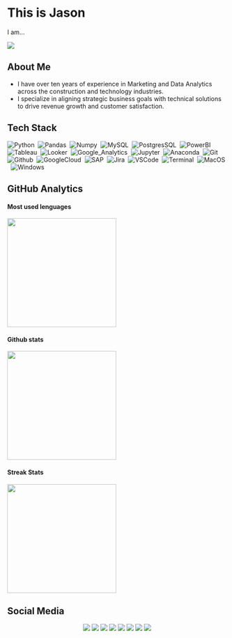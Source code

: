 # This is Jason
<p>I am...</p>
<a href="[https://github.com/DenverCoder1/readme-typing-svg](https://github.com/jasonssdev)"> <img src="https://readme-typing-svg.demolab.com?font=Fira+Code&pause=1000&color=9966FF&width=435&lines=Data+Analyst;Business+Intelligence;Python+Developer"/></a>

## About Me
* I have over ten years of experience in Marketing and Data Analytics across the construction and technology industries.
* I specialize in aligning strategic business goals with technical solutions to drive revenue growth and customer satisfaction.

## Tech Stack 

![Python](https://img.shields.io/badge/-Python-9966ff?logo=python&logoColor=f1f1f1)&nbsp;
![Pandas](https://img.shields.io/badge/-Pandas-9966ff?logo=pandas&logoColor=f1f1f1)&nbsp;
![Numpy](https://img.shields.io/badge/-Numpy-9966ff?logo=numpy&logoColor=f1f1f1)&nbsp;
![MySQL](https://img.shields.io/badge/-MySQL-9966ff?logo=mysql&logoColor=f1f1f1)&nbsp;
![PostgresSQL](https://img.shields.io/badge/-PostgresSQL-9966ff?logo=postgresql&logoColor=f1f1f1)&nbsp;
![PowerBI](https://img.shields.io/badge/-PowerBI-9966ff?logo=googleanalytics&logoColor=f1f1f1)&nbsp;
![Tableau](https://img.shields.io/badge/-Tableau-9966ff?logo=tableau&logoColor=f1f1f1)&nbsp;
![Looker](https://img.shields.io/badge/-Looker-9966ff?logo=looker&logoColor=f1f1f1)&nbsp;
![Google_Analytics](https://img.shields.io/badge/-Google_Analytics-9966ff?logo=googleanalytics&logoColor=f1f1f1)&nbsp;
![Jupyter](https://img.shields.io/badge/-Jupyter-9966ff?logo=jupyter&logoColor=f1f1f1)&nbsp;
![Anaconda](https://img.shields.io/badge/-Anaconda-9966ff?logo=anaconda&logoColor=f1f1f1)&nbsp;
![Git](https://img.shields.io/badge/-Git-9966ff?logo=git&logoColor=f1f1f1)&nbsp;
![Github](https://img.shields.io/badge/-Github-9966ff?logo=github&logoColor=f1f1f1)&nbsp;
![GoogleCloud](https://img.shields.io/badge/-Google_Cloud-9966ff?logo=googlecloud&logoColor=f1f1f1)&nbsp;
![SAP](https://img.shields.io/badge/-SAP-9966ff?logo=sap&logoColor=f1f1f1)&nbsp;
![Jira](https://badgen.net/badge/icon/Jira?icon=jira&label=&color=9966ff&labelColor=9966ff&scale=1)&nbsp;
![VSCode](https://badgen.net/badge/icon/VSCode?icon=visualstudio&label=&color=9966ff&labelColor=9966ff&scale=1)&nbsp;
![Terminal](https://badgen.net/badge/icon/Terminal?icon=terminal&label=&color=9966ff&labelColor=9966ff&scale=1)&nbsp;
![MacOS](https://img.shields.io/badge/-MacOS-9966ff?logo=apple&logoColor=f1f1f1)&nbsp;
![Windows](https://badgen.net/badge/icon/Windows?icon=windows&label=&color=9966ff&labelColor=9966ff&scale=1)&nbsp;

## GitHub Analytics

#### Most used lenguages
<a href="https://github.com/jasonssdev">
  <img height=250 align="center" src="https://github-readme-stats.vercel.app/api/top-langs/?username=jasonssdev&theme=dark&hide_border=true&bg_color=0D1117&title_color=9966ff&size_weight=0&count_weight=1&card_width=400&hide_title=true" />
</a>

#### Github stats
<a href="https://github.com/jasonssdev">
  <img height=250 align="center" src="https://github-readme-stats.vercel.app/api?username=jasonssdev&theme=dark&show_icons=true&hide_border=true&icon_color=9966ff&bg_color=0D1117&title_color=9966ff&hide_title=true&card_width=100"/>
</a>

#### Streak Stats
<a href="https://github.com/jasonssdev">
  <img height=250 align="center" src="https://streak-stats.demolab.com/?user=jasonssdev&theme=dark&hide_border=true&date_format=M%20j%5B%2C%20Y%5D&mode=weekly&card_width=400&card_height=200&hide_border=true&icon_color=9966ff&background=0D1117&stroke=9966ff&ring=9966ff&currStreakLabel=9966ff&fire=9966ff"/>
</a>

## Social Media 

<p align="center">
<a href="https://www.youtube.com/@jasonssdev" target=”_blank”><img src="https://img.shields.io/badge/YouTube-FF0000?style=for-the-badge&logo=youtube&logoColor=white"/></a>
<a href="https://www.instagram.com/jasonssdev/" target=”_blank”><img src="https://img.shields.io/badge/Instagram-E4405F?style=for-the-badge&logo=instagram&logoColor=white"/></a>
<a href="https://x.com/jasonssdev" target=”_blank”><img src="https://img.shields.io/badge/x-000000?style=for-the-badge&logo=x&logoColor=white"/></a>
<a href="https://www.facebook.com/jasonssdev/" target=”_blank”><img src="https://img.shields.io/badge/Facebook-1877F2?style=for-the-badge&logo=facebook&logoColor=white"/></a>
<a href="https://www.tiktok.com/@jasonssdev" target=”_blank”><img src="https://img.shields.io/badge/TikTok-000000?style=for-the-badge&logo=tiktok&logoColor=white"/></a>
<a href="https://discord.com/channels/1246892189288501340/1246892189741617194/" target=”_blank”><img src="https://img.shields.io/badge/Discord-5865F2?style=for-the-badge&logo=discord&logoColor=white"/></a>
<a href="https://www.twitch.tv/jasonssdev" target=”_blank”><img src="https://img.shields.io/badge/Twitch-9146FF?style=for-the-badge&logo=twitch&logoColor=white"/></a>
<a href="https://www.threads.net/@jasonssdev" target=”_blank”><img src="https://img.shields.io/badge/Threads-000000?style=for-the-badge&logo=Threads&logoColor=white"/></a>


